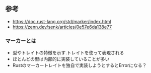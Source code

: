 ## 参考
* https://doc.rust-lang.org/std/marker/index.html
* https://zenn.dev/senk/articles/0e57e6da138e77

### マーカーとは
* 型やトレイトの特徴を示す.トレイトを使って表現される
* ほとんどの型は内部的に実装していることが多い
* Rustのマーカートレイトを独自で実装しようとするとErrorになる？